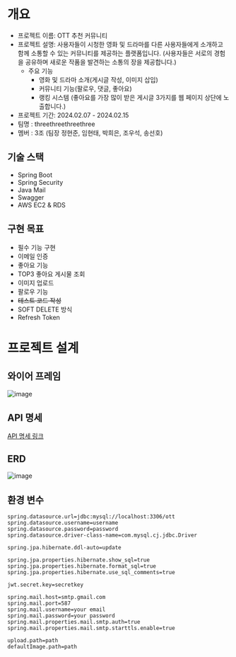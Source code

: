 # 개요

- 프로젝트 이름: OTT 추천 커뮤니티
- 프로젝트 설명: 사용자들이 시청한 영화 및 드라마를 다른 사용자들에게 소개하고 함께 소통할 수 있는 커뮤니티를 제공하는 플랫폼입니다. (사용자들은 서로의 경험을 공유하며 새로운 작품을 발견하는 소통의 장을 제공합니다.)
    - 주요 기능
        - 영화 및 드라마 소개(게시글 작성, 이미지 삽입)
        - 커뮤니티 기능(팔로우, 댓글, 좋아요)
        - 랭킹 시스템 (좋아요를 가장 많이 받은 게시글 3가지를 웹 페이지 상단에 노출합니다.)
- 프로젝트 기간: 2024.02.07 - 2024.02.15
- 팀명 : threethreethreethree
- 멤버 : 3조 (팀장 정현준, 임현태, 박희은, 조우석, 송선호)

## 기술 스택

- Spring Boot
- Spring Security
- Java Mail
- Swagger
- AWS EC2 & RDS

## 구현 목표

- 필수 기능 구현
- 이메일 인증
- 좋아요 기능
- TOP3 좋아요 게시물 조회
- 이미지 업로드
- 팔로우 기능
- ~~테스트 코드 작성~~
- SOFT DELETE 방식
- Refresh Token

# 프로젝트 설계

## 와이어 프레임

![image](https://github.com/threethreethreethree/OTT_Suggestion/assets/67190090/e5850fca-15d2-4f23-8dde-1de4ac72ee19)


## API 명세

[API 명세 링크](https://www.notion.so/d24c590d55e645bba7523e67051b4fd9?v=4ab5a98eaa7e47a3accfd35cd0113595&pvs=4)

## ERD

![image](https://github.com/threethreethreethree/OTT_Suggestion/assets/67190090/82658ced-e0d5-4e06-8814-384a827e01ec)


## 환경 변수
```
spring.datasource.url=jdbc:mysql://localhost:3306/ott
spring.datasource.username=username
spring.datasource.password=password
spring.datasource.driver-class-name=com.mysql.cj.jdbc.Driver

spring.jpa.hibernate.ddl-auto=update

spring.jpa.properties.hibernate.show_sql=true
spring.jpa.properties.hibernate.format_sql=true
spring.jpa.properties.hibernate.use_sql_comments=true

jwt.secret.key=secretkey

spring.mail.host=smtp.gmail.com
spring.mail.port=587
spring.mail.username=your email
spring.mail.password=your password
spring.mail.properties.mail.smtp.auth=true
spring.mail.properties.mail.smtp.starttls.enable=true

upload.path=path
defaultImage.path=path
```
